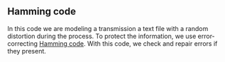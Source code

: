 ## Hamming code

In this code we are modeling a transmission a text file with a random distortion during the process.
To protect the information, we use error-correcting [Hamming code](https://en.wikipedia.org/wiki/Hamming_code).
With this code, we check and repair errors if they present.
